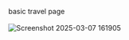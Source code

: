 basic travel page<br><br>
![Screenshot 2025-03-07 161905](https://github.com/user-attachments/assets/438d2ea3-c494-4679-8430-70a35a7080ed)
